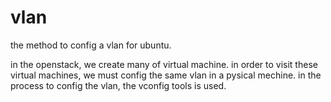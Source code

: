 vlan
====

the method to config a vlan for ubuntu.

in the openstack, we create many of virtual machine. in order to visit these virtual machines, we must config the same vlan in a pysical mechine.
in the process to config the vlan, the vconfig tools is used.
